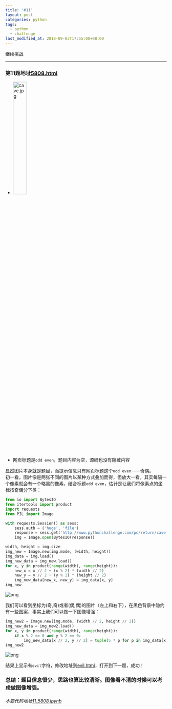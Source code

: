 ```yaml
---
title: '#11'
layout: post
categories: python
tags:
  - python
  - challenge
last_modified_at: 2018-09-03T17:55:00+08:00
---
```


继续挑战

---
### 第11题地址[5808.html](http://www.pythonchallenge.com/pc/return/5808.html)
* <img src="http://huge:file@www.pythonchallenge.com/pc/return/cave.jpg" alt="cave.jpg" width="30%" height="30%">
* 网页标题是`odd even`，题目内容为空，源码也没有隐藏内容

显然图片本身就是题目，而提示信息只有网页标题这个`odd even`——奇偶。<br>
初一看，图片像是两张不同的图片以某种方式叠加而得，但放大一看，其实每隔一个像素就会有一个略黑的像素，结合标题`odd even`，估计是让我们将像素点的坐标按奇偶分下类：


```python
from io import BytesIO
from itertools import product
import requests
from PIL import Image

with requests.Session() as sess:
    sess.auth = ('huge', 'file')
    response = sess.get('http://www.pythonchallenge.com/pc/return/cave.jpg').content
    img = Image.open(BytesIO(response))

width, height = img.size
img_new = Image.new(img.mode, (width, height))
img_data = img.load()
img_new_data = img_new.load()
for x, y in product(range(width), range(height)):
    new_x = x // 2 + (x % 2) * (width // 2)
    new_y = y // 2 + (y % 2) * (height // 2)
    img_new_data[new_x, new_y] = img_data[x, y]
img_new
```




![png]({{site.baseurl}}/images/11_5808_files/11_5808_2_0.png)



我们可以看到坐标为(奇,奇)或者(偶,偶)的图片（左上和右下），在黑色背景中隐约有一些图案，事实上我们可以做一下图像增强：


```python
img_new2 = Image.new(img.mode, (width // 2, height // 2))
img_new_data = img_new2.load()
for x, y in product(range(width), range(height)):
    if x % 2 == 0 and y % 2 == 0:
        img_new_data[x // 2, y // 2] = tuple(5 * p for p in img_data[x, y])
img_new2
```




![png]({{site.baseurl}}/images/11_5808_files/11_5808_4_0.png)



结果上显示有`evil`字符，修改地址到[evil.html](http://www.pythonchallenge.com/pc/return/evil.html)，打开到下一题，成功！

### 总结：题目信息很少，思路也算比较清晰。图像看不清的时候可以考虑做图像增强。
###### 本题代码地址[11_5808.ipynb](https://github.com/StevenPZChan/pythonchallenge/blob/notebook/nbfiles/11_5808.ipynb)
